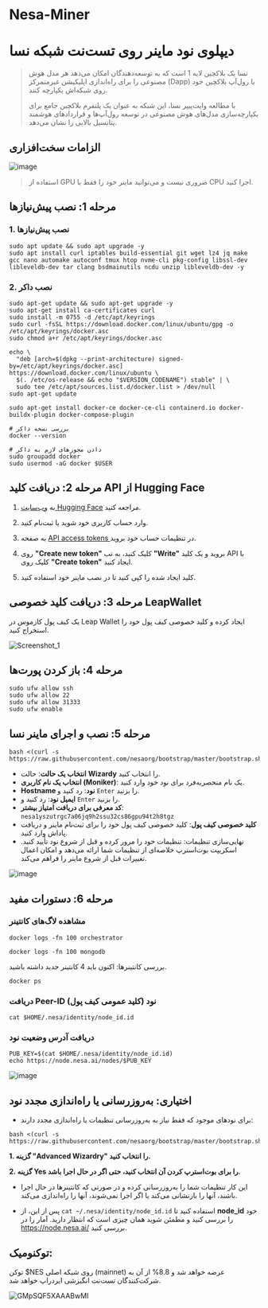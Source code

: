 # Nesa-Miner

# دیپلوی نود ماینر روی تست‌نت شبکه نسا
> نسا یک بلاکچین لایه 1 است که به توسعه‌دهندگان امکان می‌دهد هر مدل هوش مصنوعی را برای راه‌اندازی اپلیکیشن غیرمتمرکز (Dapp) یا رول‌آپ بلاکچین خود روی شبکه‌اش یکپارچه کنند.
>
> با مطالعه وایت‌پیپر نسا، این شبکه به عنوان یک پلتفرم بلاکچین جامع برای یکپارچه‌سازی مدل‌های هوش مصنوعی در توسعه رول‌آپ‌ها و قراردادهای هوشمند پتانسیل بالایی را نشان می‌دهد.

## الزامات سخت‌افزاری
![image](https://github.com/user-attachments/assets/fc99390f-66cf-4931-8aca-675597fa0db4)
> استفاده از GPU ضروری نیست و می‌توانید ماینر خود را فقط با CPU اجرا کنید.

## مرحله 1: نصب پیش‌نیازها
### 1. نصب پیش‌نیازها
```console
sudo apt update && sudo apt upgrade -y
sudo apt install curl iptables build-essential git wget lz4 jq make gcc nano automake autoconf tmux htop nvme-cli pkg-config libssl-dev libleveldb-dev tar clang bsdmainutils ncdu unzip libleveldb-dev -y
```
### 2. نصب داکر
```console
sudo apt-get update && sudo apt-get upgrade -y
sudo apt-get install ca-certificates curl
sudo install -m 0755 -d /etc/apt/keyrings
sudo curl -fsSL https://download.docker.com/linux/ubuntu/gpg -o /etc/apt/keyrings/docker.asc
sudo chmod a+r /etc/apt/keyrings/docker.asc

echo \
  "deb [arch=$(dpkg --print-architecture) signed-by=/etc/apt/keyrings/docker.asc] https://download.docker.com/linux/ubuntu \
  $(. /etc/os-release && echo "$VERSION_CODENAME") stable" | \
  sudo tee /etc/apt/sources.list.d/docker.list > /dev/null
sudo apt-get update

sudo apt-get install docker-ce docker-ce-cli containerd.io docker-buildx-plugin docker-compose-plugin

# بررسی نسخه داکر
docker --version

# دادن مجوزهای لازم به داکر
sudo groupadd docker
sudo usermod -aG docker $USER
```

## مرحله 2: دریافت کلید API از Hugging Face
1. به [وب‌سایت Hugging Face](https://huggingface.co/) مراجعه کنید.

2. وارد حساب کاربری خود شوید یا ثبت‌نام کنید.

3. به صفحه [API access tokens ](https://huggingface.co/settings/tokens) در تنظیمات حساب خود بروید.

4. روی **"Create new token"** کلیک کنید، به تب **"Write"** بروید و یک کلید API با کلیک روی **"Create token"** ایجاد کنید.

5. کلید ایجاد شده را کپی کنید تا در نصب ماینر خود استفاده کنید.

## مرحله 3: دریافت کلید خصوصی LeapWallet
یک کیف پول کازموس در Leap Wallet ایجاد کرده و کلید خصوصی کیف پول خود را استخراج کنید.

![Screenshot_1](https://github.com/user-attachments/assets/876ae952-fb94-4f89-800d-6ca25631ca44)

## مرحله 4: باز کردن پورت‌ها
```console
sudo ufw allow ssh
sudo ufw allow 22
sudo ufw allow 31333
sudo ufw enable
```

## مرحله 5: نصب و اجرای ماینر نسا
```
bash <(curl -s https://raw.githubusercontent.com/nesaorg/bootstrap/master/bootstrap.sh)
```
* **انتخاب یک حالت**: حالت **Wizardy** را انتخاب کنید.
* **انتخاب یک نام کاربری (Moniker)**: یک نام منحصربه‌فرد برای نود خود وارد کنید.
* **Hostname نود**: رد کنید و `Enter` را بزنید.
* **ایمیل نود**: رد کنید و `Enter` را بزنید.
* **کد معرفی برای دریافت امتیاز بیشتر**: `nesa1yszutrgc7a06jq9h2ssu32cs86gpu94t2h8tgz`
* **کلید خصوصی کیف پول**: کلید خصوصی کیف پول خود را برای ثبت‌نام ماینر و دریافت پاداش وارد کنید.
* نهایی‌سازی تنظیمات: تنظیمات خود را مرور کرده و قبل از شروع نود تأیید کنید. اسکریپت بوت‌استرپ خلاصه‌ای از تنظیمات شما ارائه می‌دهد و امکان اعمال تغییرات قبل از شروع ماینر را فراهم می‌کند.

![image](https://github.com/user-attachments/assets/69540b5a-1461-41a4-8a20-6efe4d5686f7)

## مرحله 6: دستورات مفید

### مشاهده لاگ‌های کانتینر
```
docker logs -fn 100 orchestrator
```
```
docker logs -fn 100 mongodb
```

بررسی کانتینرها: اکنون باید 4 کانتینر جدید داشته باشید.
```
docker ps
```

### دریافت Peer-ID نود (کلید عمومی کیف پول)
```console
cat $HOME/.nesa/identity/node_id.id
```

### دریافت آدرس وضعیت نود
```
PUB_KEY=$(cat $HOME/.nesa/identity/node_id.id)
echo https://node.nesa.ai/nodes/$PUB_KEY
```
![image](https://github.com/user-attachments/assets/1c33ea05-6d59-4c7e-a061-76324b2e0134)

## اختیاری: به‌روزرسانی یا راه‌اندازی مجدد نود
* برای نودهای موجود که فقط نیاز به به‌روزرسانی تنظیمات یا راه‌اندازی مجدد دارند:

```
bash <(curl -s https://raw.githubusercontent.com/nesaorg/bootstrap/master/bootstrap.sh)
```

**1. گزینه "Advanced Wizardry" را انتخاب کنید.**

**2. گزینه Yes را برای بوت‌استرپ کردن آن انتخاب کنید، حتی اگر در حال اجرا باشد.**

* این کار تنظیمات شما را به‌روزرسانی کرده و در صورتی که کانتینرها در حال اجرا باشند، آنها را بازنشانی می‌کند یا اگر اجرا نمی‌شوند، آنها را راه‌اندازی می‌کند.

* پس از این، از `cat ~/.nesa/identity/node_id.id` استفاده کنید تا **node_id** خود را بررسی کنید و مطمئن شوید همان چیزی است که انتظار دارید. آمار را در https://node.nesa.ai/ بررسی کنید.

## توکنومیک:
توکن $NES روی شبکه اصلی (mainnet) عرضه خواهد شد و 8.8% از آن به شرکت‌کنندگان تست‌نت انگیزشی ایردراپ خواهد شد.

![GMpSQF5XAAABwMI](https://github.com/user-attachments/assets/a3bb334d-a55a-41f8-9a04-a333444e04fe)
